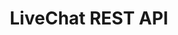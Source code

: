---
title: "LiveChat REST API"
menuTitle: "Platform<br/><u>REST API</u>"
tagline: "Interact with LiveChat ecosystem"
desc: "Create fully customized Reports, handle Agents data or manage Archives. LiveChat REST API allows you to interact with data in many ways."
color: "#efa843"
type: "platform"
weight: 10
---